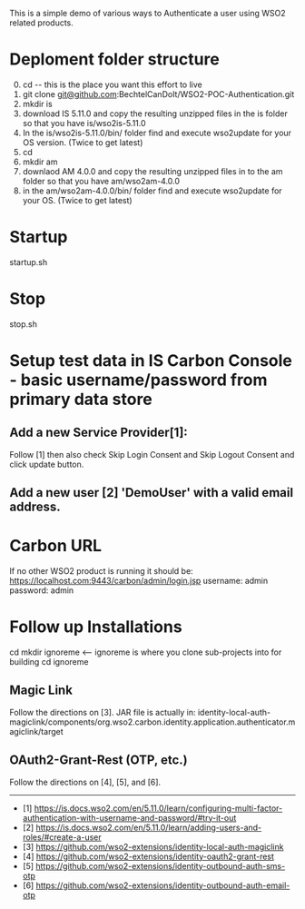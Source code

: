 This is a simple demo of various ways to Authenticate a user using WSO2 related products.

# Deploment folder structure
0) cd <project-dir> -- this is the place you want this effort to live
1) git clone git@github.com:BechtelCanDoIt/WSO2-POC-Authentication.git
2) mkdir is
3) download IS 5.11.0 and copy the resulting unzipped files in the is folder so that you have is/wso2is-5.11.0
4) In the is/wso2is-5.11.0/bin/ folder find and execute wso2update for your OS version. (Twice to get latest)
5) cd <project-dir>
6) mkdir am
7) downlaod AM 4.0.0 and copy the resulting unzipped files in to the am folder so that you have am/wso2am-4.0.0
8) in the am/wso2am-4.0.0/bin/ folder find and execute wso2update for your OS. (Twice to get latest)


# Startup
startup.sh

# Stop
stop.sh

# Setup test data in IS Carbon Console - basic username/password from primary data store
## Add a new Service Provider[1]: 
Follow [1] then also check Skip Login Consent and Skip Logout Consent and click update button.


## Add a new user [2] 'DemoUser' with a valid email address.

# Carbon URL
If no other WSO2 product is running it should be: https://localhost.com:9443/carbon/admin/login.jsp
username: admin
password: admin


# Follow up Installations
cd <project-dir>
mkdir ignoreme <-- ignoreme is where you clone sub-projects into for building
cd ignoreme

## Magic Link 
Follow the directions on [3].
JAR file is actually in: identity-local-auth-magiclink/components/org.wso2.carbon.identity.application.authenticator.magiclink/target

## OAuth2-Grant-Rest (OTP, etc.)
Follow the directions on [4], [5], and [6].


---
- [1] https://is.docs.wso2.com/en/5.11.0/learn/configuring-multi-factor-authentication-with-username-and-password/#try-it-out 
- [2] https://is.docs.wso2.com/en/5.11.0/learn/adding-users-and-roles/#create-a-user
- [3] https://github.com/wso2-extensions/identity-local-auth-magiclink
- [4] https://github.com/wso2-extensions/identity-oauth2-grant-rest
- [5] https://github.com/wso2-extensions/identity-outbound-auth-sms-otp
- [6] https://github.com/wso2-extensions/identity-outbound-auth-email-otp
